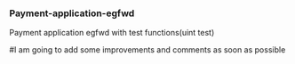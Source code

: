### Payment-application-egfwd
Payment application egfwd with test functions(uint test) 

#I am going to add some improvements  and comments as soon as possible


